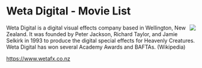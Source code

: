 # Weta Digital - Movie List

<img src="https://pbs.twimg.com/profile_images/966804191548030976/JvygpS-v_400x400.jpg" align="right">
Weta Digital is a digital visual effects company based in Wellington, New Zealand. It was founded by Peter Jackson, Richard Taylor, and Jamie Selkirk in 1993 to produce the digital special effects for Heavenly Creatures. Weta Digital has won several Academy Awards and BAFTAs. (Wikipedia)

https://www.wetafx.co.nz